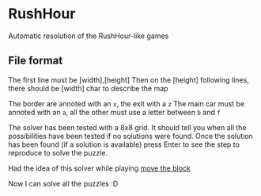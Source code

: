 # RushHour

Automatic resolution of the RushHour-like games

## File format
The first line must be \[width\],\[height\]
Then on the \[height\] following lines, there should be \[width\] char to describe the map


The border are annoted with an `x`, the exit with a `z`
The main car must be annoted with an `a`, all the other must use a letter between `b` and `f`

The solver has been tested with a 8x8 grid.
It should tell you when all the possibilities have been tested if no solutions were found.
Once the solution has been found (if a solution is available) press Enter to see the step to reproduce to solve the puzzle.

Had the idea of this solver while playing [move the block](https://play.google.com/store/apps/details?id=com.bitmango.go.unblockcasual)

Now I can solve all the puzzles :D
